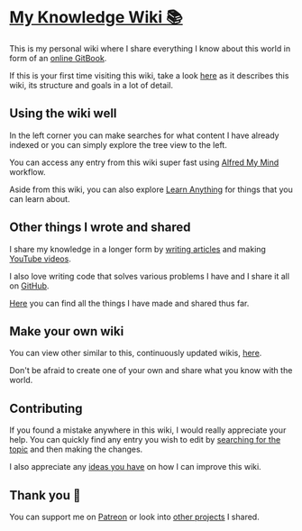 # [My Knowledge Wiki 📚](https://wiki.nikitavoloboev.xyz)
This is my personal wiki where I share everything I know about this world in form of an [online GitBook](https://wiki.nikitavoloboev.xyz).

If this is your first time visiting this wiki, take a look [here](meta/meta.md) as it describes this wiki, its structure and goals in a lot of detail.

## Using the wiki well
In the left corner you can make searches for what content I have already indexed or you can simply explore the tree view to the left.

You can access any entry from this wiki super fast using [Alfred My Mind](https://github.com/nikitavoloboev/alfred-my-mind) workflow.

Aside from this wiki, you can also explore [Learn Anything](https://learn-anything.xyz) for things that you can learn about.

## Other things I wrote and shared
I share my knowledge in a longer form by [writing articles](sharing/my-articles.md) and making [YouTube videos](sharing/my-youtube.md).

I also love writing code that solves various problems I have and I share it all on [GitHub](https://github.com/nikitavoloboev).

[Here](http://nikitavoloboev.xyz/projects) you can find all the things I have made and shared thus far.

## Make your own wiki
You can view other similar to this, continuously updated wikis, [here](https://github.com/RichardLitt/meta-knowledge#readme).

Don't be afraid to create one of your own and share what you know with the world.

## Contributing
If you found a mistake anywhere in this wiki, I would really appreciate your help. You can quickly find any entry you wish to edit by [searching for the topic](https://github.com/nikitavoloboev/knowledge/find/master) and then making the changes.

I also appreciate any [ideas you have](https://github.com/nikitavoloboev/knowledge/issues/new) on how I can improve this wiki.

## Thank you 💜
You can support me on [Patreon](https://www.patreon.com/nikitavoloboev) or look into [other projects](https://nikitavoloboev.xyz/projects) I shared.